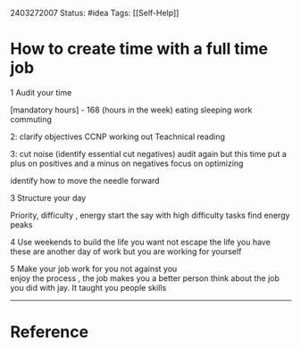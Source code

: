 

2403272007
	Status: #idea 
		Tags: [[Self-Help]]

# How to create time with a full time job

1 Audit your time 

[mandatory hours] - 168 (hours in the week)
eating 
sleeping 
work 
commuting 


2: clarify objectives
CCNP 
working out
Teachnical reading

3: cut noise (identify essential cut negatives)
audit again but this time  put a plus on positives and a minus on negatives 
focus on optimizing

identify how to move the needle forward


3 Structure your day

Priority, difficulty , energy 
start the say with high difficulty tasks
find energy peaks

4 Use weekends to build the life you want not escape the life you have
these are another day of work but you are working for yourself

5 Make your job work for you not against you  
enjoy the process , the job makes you a better person think about the job you did with jay. It taught you people skills 












---
# Reference